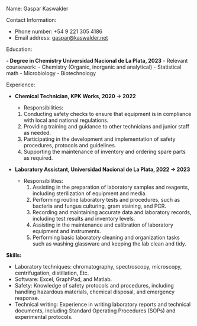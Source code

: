 Name: Gaspar Kaswalder

Contact Information:

- Phone number: +54 9 221 305 4186
- Email address: gaspar@kaswalder.net

Education:

**- Degree in Chemistry Universidad Nacional de La Plata, 2023**
	- Relevant coursework:
		- Chemistry (Organic, inorganic and analytical)
		- Statistical math
		- Microbiology
		- Biotechnology

Experience:

- **Chemical Technician, KPK Works, 2020 → 2022**

    - Responsibilities:
	1. Conducting safety checks to ensure that equipment is in compliance with local and national regulations.
	2. Providing training and guidance to other technicians and junior staff as needed.
	3. Participating in the development and implementation of safety procedures, protocols and guidelines.
	4. Supporting the maintenance of inventory and ordering spare parts as required.

- **Laboratory Assistant, Universidad Nacional de La Plata, 2022 → 2023**

    - Responsibilities:
	    1. Assisting in the preparation of laboratory samples and reagents, including sterilization of equipment and media.
	    2. Performing routine laboratory tests and procedures, such as bacteria and fungus culturing, gram staining, and PCR.
	    3. Recording and maintaining accurate data and laboratory records, including test results and inventory levels.
	    4. Assisting in the maintenance and calibration of laboratory equipment and instruments.
	    5. Performing basic laboratory cleaning and organization tasks such as washing glassware and keeping the lab clean and tidy.


**Skills:**

- Laboratory techniques: chromatography, spectroscopy, microscopy, centrifugation, distillation, Etc.
- Software: Excel, GraphPad, and Matlab.
- Safety: Knowledge of safety protocols and procedures, including handling hazardous materials, chemical disposal, and emergency response.
- Technical writing: Experience in writing laboratory reports and technical documents, including Standard Operating Procedures (SOPs) and experimental protocols.

